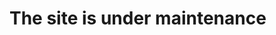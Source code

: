 <!doctype html>
<html lang="en">
  <head>
    <meta charset="utf-8">
    <meta name="viewport" content="width=device-width, initial-scale=1">
    <title>Lynx theme</title>
  </head>
  <body>
    <h1>The site is under maintenance</h1>
  </body>
</html>
